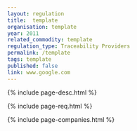 ```yaml
---
layout: regulation
title:  template
organisation: template
year: 2011
related_commodity: template
regulation_type: Traceability Providers
permalink: /template
tags: template
published: false
link: www.google.com
---
```


{% include page-desc.html %}

{% include page-req.html %}

{% include page-companies.html %}
